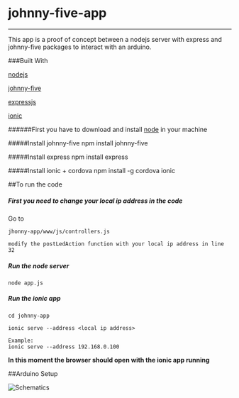 # johnny-five-app
---

This app is a proof of concept between a nodejs server with express and johnny-five packages to interact with an arduino.

###Built With
	
[nodejs](https://nodejs.org)

[johnny-five](http://johnny-five.io/)

[expressjs](http://expressjs.com/)

[ionic](http://ionicframework.com/)


######First you have to download and install [node](https://nodejs.org) in your machine

#####Install johnny-five
	npm install johnny-five

#####Install express
	npm install express 

#####Install ionic + cordova
	npm install -g cordova ionic


##To run the code
##### First you need to change your local ip address in the code
Go to 
		
	jhonny-app/www/js/controllers.js 
	
	modify the postLedAction function with your local ip address in line 32


##### Run the node server
	node app.js

##### Run the ionic app
	cd johnny-app
	
	ionic serve --address <local ip address>
	
	Example:
	ionic serve --address 192.168.0.100
	
**In this moment the browser should open with the ionic app running**


##Arduino Setup

![Schematics](http://s27.postimg.org/jfi8wdoab/Screen_Shot_2015_11_24_at_10_33_32_PM.png)
